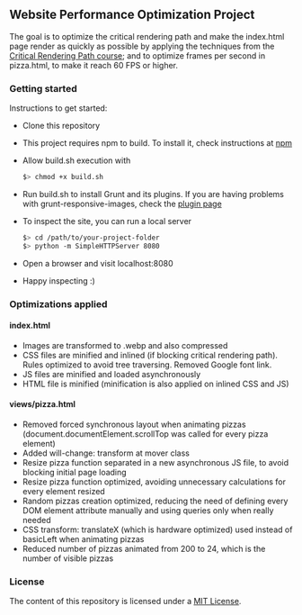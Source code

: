 ## Website Performance Optimization Project

The goal is to optimize the critical rendering path and make the index.html page render as quickly as possible by applying the techniques from the [Critical Rendering Path course](https://www.udacity.com/course/ud884); and to optimize frames per second in pizza.html, to make it reach 60 FPS or higher.

### Getting started

Instructions to get started:

* Clone this repository
* This project requires npm to build. To install it, check instructions at [npm](https://www.npmjs.com/)
* Allow build.sh execution with
  ```bash
  $> chmod +x build.sh
  ```

* Run build.sh to install Grunt and its plugins. If you are having problems with grunt-responsive-images, check the [plugin page](https://github.com/andismith/grunt-responsive-images)
* To inspect the site, you can run a local server

  ```bash
  $> cd /path/to/your-project-folder
  $> python -m SimpleHTTPServer 8080
  ```

* Open a browser and visit localhost:8080
* Happy inspecting :)

### Optimizations applied

#### index.html
* Images are transformed to .webp and also compressed
* CSS files are minified and inlined (if blocking critical rendering path). Rules optimized to avoid tree traversing. Removed Google font link.
* JS files are minified and loaded asynchronously
* HTML file is minified (minification is also applied on inlined CSS and JS)

#### views/pizza.html
* Removed forced synchronous layout when animating pizzas (document.documentElement.scrollTop was called for every pizza element)
* Added will-change: transform at mover class
* Resize pizza function separated in a new asynchronous JS file, to avoid blocking initial page loading
* Resize pizza function optimized, avoiding unnecessary calculations for every element resized
* Random pizzas creation optimized, reducing the need of defining every DOM element attribute manually and using queries only when really needed
* CSS transform: translateX (which is hardware optimized) used instead of basicLeft when animating pizzas
* Reduced number of pizzas animated from 200 to 24, which is the number of visible pizzas

### License

The content of this repository is licensed under a [MIT License](https://opensource.org/licenses/MIT).